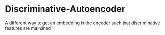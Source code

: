 # Discriminative-Autoencoder
A different way to get an embedding in the encoder such that discriminative features are maintined

